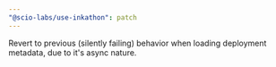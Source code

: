 ```yaml
---
"@scio-labs/use-inkathon": patch
---
```


Revert to previous (silently failing) behavior when loading deployment metadata, due to it's async nature.
